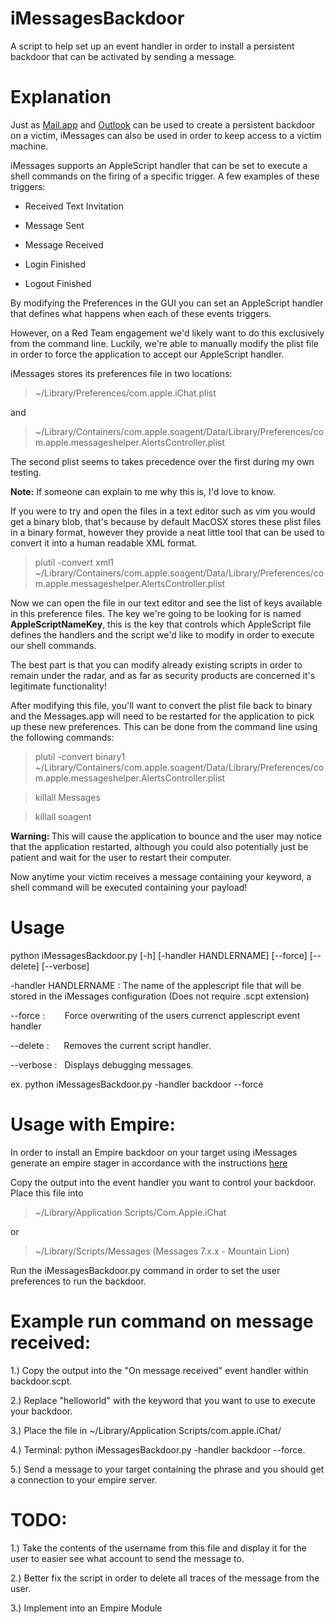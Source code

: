 # iMessagesBackdoor
A script to help set up an event handler in order to install a persistent backdoor that can be activated by sending a message.

# Explanation
Just as <a href="https://www.n00py.io/2016/10/using-email-for-persistence-on-os-x/">Mail.app</a> and <a href="https://github.com/sensepost/ruler">Outlook</a> can be used to create a persistent backdoor on a victim, iMessages can also be used in order to keep access to a victim machine.

iMessages supports an AppleScript handler that can be set to execute a shell commands on the firing of a specific trigger. A few examples of these triggers:

- Received Text Invitation

- Message Sent

- Message Received

- Login Finished

- Logout Finished

By modifying the Preferences in the GUI you can set an AppleScript handler that defines what happens when each of these events triggers.

However, on a Red Team engagement we'd likely want to do this exclusively from the command line. Luckily, we're able to manually modify  the plist file in order to force the application to accept our AppleScript handler.

iMessages stores its preferences file in two locations:

> \~/Library/Preferences/com.apple.iChat.plist

and

> \~/Library/Containers/com.apple.soagent/Data/Library/Preferences/com.apple.messageshelper.AlertsController.plist

The second plist seems to takes precedence over the first during my own testing.

<strong>Note:</strong> If someone can explain to me why this is, I'd love to know.

If you were to try and open the files in a text editor such as vim you would get a binary blob, that's because by default MacOSX stores these plist files in a binary format, however they provide a neat little tool that can be used to convert it into a human readable XML format.

>plutil -convert xml1 \~/Library/Containers/com.apple.soagent/Data/Library/Preferences/com.apple.messageshelper.AlertsController.plist

Now we can open the file in our text editor and see the list of keys available in this preference files. The key we're going to be looking for is named <strong>AppleScriptNameKey</strong>, this is the key that controls which AppleScript file defines the handlers and the script we'd like to modify in order to execute our shell commands.

The best part is that you can modify already existing scripts in order to remain under the radar, and as far as security products are concerned it's legitimate functionality!

After modifying this file, you'll want to convert the plist file back to binary and the Messages.app will need to be restarted for the application to pick up these new preferences. This can be done from the command line using the following commands:

> plutil -convert binary1 ~/Library/Containers/com.apple.soagent/Data/Library/Preferences/com.apple.messageshelper.AlertsController.plist

> killall Messages

> killall soagent

<strong>Warning: </strong>This will cause the application to bounce and the user may notice that the application restarted, although you could also potentially just be patient and wait for the user to restart their computer.

Now anytime your victim receives a message containing your keyword, a shell command will be executed containing your payload!

# Usage
python iMessagesBackdoor.py [-h] [-handler HANDLERNAME] [--force] [--delete] [--verbose]

-handler HANDLERNAME : The name of the applescript file that will be stored in the iMessages configuration (Does not require .scpt extension)

--force : &nbsp;&nbsp;&nbsp;&nbsp;&nbsp;&nbsp; Force overwriting of the users currenct applescript event handler

--delete :&nbsp;&nbsp;&nbsp;&nbsp;&nbsp; Removes the current script handler.

--verbose :&nbsp;&nbsp; Displays debugging messages.

ex. python iMessagesBackdoor.py -handler backdoor --force

# Usage with Empire:
In order to install an Empire backdoor on your target using iMessages generate an empire stager in accordance with the instructions <a href="https://www.powershellempire.com/?page_id=104">here</a>

Copy the output into the event handler you want to control your backdoor. 
Place this file into 

> ~/Library/Application Scripts/Com.Apple.iChat 

or 

> ~/Library/Scripts/Messages (Messages 7.x.x - Mountain Lion)

Run the iMessagesBackdoor.py command in order to set the user preferences to run the backdoor.


# Example run command on message received:
1.) Copy the output into the "On message received" event handler within backdoor.scpt.

2.) Replace "helloworld" with the keyword that you want to use to execute your backdoor.

3.) Place the file in ~/Library/Application Scripts/com.apple.iChat/

4.) Terminal: python iMessagesBackdoor.py -handler backdoor --force.

5.) Send a message to your target containing the phrase and you should get a connection to your empire server.

# TODO:
1.) Take the contents of the username from this file and display it for the user to easier see what account to send the message to.

2.) Better fix the script in order to delete all traces of the message from the user.

3.) Implement into an Empire Module

